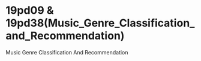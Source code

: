 # 19pd09 & 19pd38(Music_Genre_Classification_and_Recommendation)
Music Genre Classification And Recommendation
